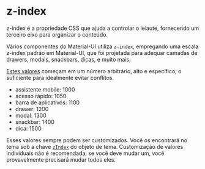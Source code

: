 # z-index

<p class="description">z-index é a propriedade CSS que ajuda a controlar o leiaute, fornecendo um terceiro eixo para organizar o conteúdo.</p>

Vários componentes do Material-UI utiliza `z-index`, empregando uma escala z-index padrão em Material-UI, que foi projetada para adequar camadas de drawers, modais, snackbars, dicas, e muito mais.

[Estes valores](https://github.com/mui-org/material-ui/blob/master/packages/material-ui/src/styles/zIndex.js) começam em um número arbitrário, alto e específico, o suficiente para idealmente evitar conflitos.

- assistente mobile: 1000
- acesso rápido: 1050
- barra de aplicativos: 1100
- drawer: 1200
- modal: 1300
- snackbar: 1400
- dica: 1500

Esses valores sempre podem ser customizados. Você os encontrará no tema sob a chave [`zIndex`](/customization/default-theme/?expand-path=$.zIndex) do objeto de tema. Customização de valores individuais não é recomendada; se você deve mudar um, você provavelmente precisará mudar todos eles.